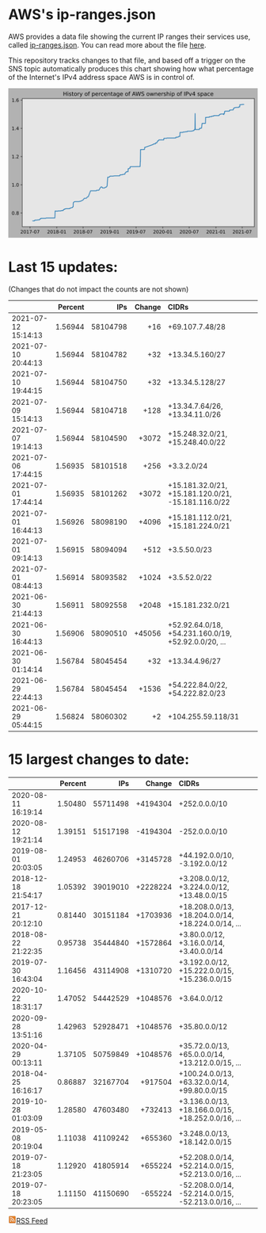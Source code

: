 # AWS's ip-ranges.json

AWS provides a data file showing the current IP ranges their
services use, called [ip-ranges.json](https://ip-ranges.amazonaws.com/ip-ranges.json).  You 
can read more about the file [here](https://docs.aws.amazon.com/general/latest/gr/aws-ip-ranges.html).

This repository tracks changes to that file, and based off a trigger on the SNS topic 
automatically produces this chart showing how what percentage of the Internet's IPv4 
address space AWS is in control of.

![History of AWS](history_count.svg)

# Last 15 updates:

(Changes that do not impact the counts are not shown)

| | Percent | IPs | Change | CIDRs |
| :--- | ---: | ---: | ---: | :--- |
| 2021-07-12 15:14:13 | 1.56944 | 58104798 | +16 | +69.107.7.48/28 |
| 2021-07-10 20:44:13 | 1.56944 | 58104782 | +32 | +13.34.5.160/27 |
| 2021-07-10 19:44:15 | 1.56944 | 58104750 | +32 | +13.34.5.128/27 |
| 2021-07-09 15:14:13 | 1.56944 | 58104718 | +128 | +13.34.7.64/26, +13.34.11.0/26 |
| 2021-07-07 19:14:13 | 1.56944 | 58104590 | +3072 | +15.248.32.0/21, +15.248.40.0/22 |
| 2021-07-06 17:44:15 | 1.56935 | 58101518 | +256 | +3.3.2.0/24 |
| 2021-07-01 17:44:14 | 1.56935 | 58101262 | +3072 | +15.181.32.0/21, +15.181.120.0/21, -15.181.116.0/22 |
| 2021-07-01 16:44:13 | 1.56926 | 58098190 | +4096 | +15.181.112.0/21, +15.181.224.0/21 |
| 2021-07-01 09:14:13 | 1.56915 | 58094094 | +512 | +3.5.50.0/23 |
| 2021-07-01 08:44:13 | 1.56914 | 58093582 | +1024 | +3.5.52.0/22 |
| 2021-06-30 21:44:13 | 1.56911 | 58092558 | +2048 | +15.181.232.0/21 |
| 2021-06-30 16:44:13 | 1.56906 | 58090510 | +45056 | +52.92.64.0/18, +54.231.160.0/19, +52.92.0.0/20, ... |
| 2021-06-30 01:14:14 | 1.56784 | 58045454 | +32 | +13.34.4.96/27 |
| 2021-06-29 22:44:13 | 1.56784 | 58045454 | +1536 | +54.222.84.0/22, +54.222.82.0/23 |
| 2021-06-29 05:44:15 | 1.56824 | 58060302 | +2 | +104.255.59.118/31 |


# 15 largest changes to date:

| | Percent | IPs | Change | CIDRs |
| :--- | ---: | ---: | ---: | :--- |
| 2020-08-11 16:19:14 | 1.50480 | 55711498 | +4194304 | +252.0.0.0/10 |
| 2020-08-12 19:21:14 | 1.39151 | 51517198 | -4194304 | -252.0.0.0/10 |
| 2019-08-01 20:03:05 | 1.24953 | 46260706 | +3145728 | +44.192.0.0/10, -3.192.0.0/12 |
| 2018-12-18 21:54:17 | 1.05392 | 39019010 | +2228224 | +3.208.0.0/12, +3.224.0.0/12, +13.48.0.0/15 |
| 2017-12-21 20:12:10 | 0.81440 | 30151184 | +1703936 | +18.208.0.0/13, +18.204.0.0/14, +18.224.0.0/14, ... |
| 2018-08-22 21:22:35 | 0.95738 | 35444840 | +1572864 | +3.80.0.0/12, +3.16.0.0/14, +3.40.0.0/14 |
| 2019-07-30 16:43:04 | 1.16456 | 43114908 | +1310720 | +3.192.0.0/12, +15.222.0.0/15, +15.236.0.0/15 |
| 2020-10-22 18:31:17 | 1.47052 | 54442529 | +1048576 | +3.64.0.0/12 |
| 2020-09-28 13:51:16 | 1.42963 | 52928471 | +1048576 | +35.80.0.0/12 |
| 2020-04-29 00:13:11 | 1.37105 | 50759849 | +1048576 | +35.72.0.0/13, +65.0.0.0/14, +13.212.0.0/15, ... |
| 2018-04-25 16:16:17 | 0.86887 | 32167704 | +917504 | +100.24.0.0/13, +63.32.0.0/14, +99.80.0.0/15 |
| 2019-10-28 01:03:09 | 1.28580 | 47603480 | +732413 | +3.136.0.0/13, +18.166.0.0/15, +18.252.0.0/16, ... |
| 2019-05-08 20:19:04 | 1.11038 | 41109242 | +655360 | +3.248.0.0/13, +18.142.0.0/15 |
| 2019-07-18 21:23:05 | 1.12920 | 41805914 | +655224 | +52.208.0.0/14, +52.214.0.0/15, +52.213.0.0/16, ... |
| 2019-07-18 20:23:05 | 1.11150 | 41150690 | -655224 | -52.208.0.0/14, -52.214.0.0/15, -52.213.0.0/16, ... |


[![RSS Icon](rss-icon.png)RSS Feed](https://raw.githubusercontent.com/seligman/aws-ip-ranges/master/rss.xml)
